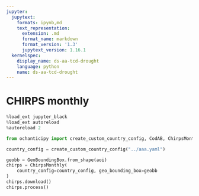 ```yaml
---
jupyter:
  jupytext:
    formats: ipynb,md
    text_representation:
      extension: .md
      format_name: markdown
      format_version: '1.3'
      jupytext_version: 1.16.1
  kernelspec:
    display_name: ds-aa-tcd-drought
    language: python
    name: ds-aa-tcd-drought
---
```


# CHIRPS monthly

```python
%load_ext jupyter_black
%load_ext autoreload
%autoreload 2
```

```python
from ochanticipy import create_custom_country_config, CodAB, ChirpsMonthly
```

```python
country_config = create_custom_country_config("../aaa.yaml")
```

```python
geobb = GeoBoundingBox.from_shape(aoi)
chirps = ChirpsMonthly(
    country_config=country_config, geo_bounding_box=geobb
)
chirps.download()
chirps.process()
```

```python

```
